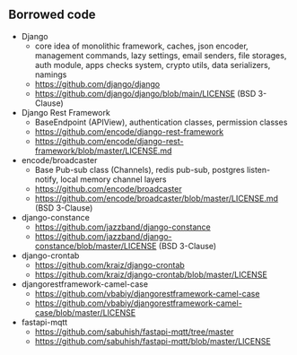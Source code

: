 ## Borrowed code

- Django
  - core idea of monolithic framework, caches, json encoder, management commands, lazy settings, email senders, 
    file storages, auth module, apps checks system, crypto utils, data serializers, namings
  - https://github.com/django/django
  - https://github.com/django/django/blob/main/LICENSE (BSD 3-Clause)
- Django Rest Framework
  - BaseEndpoint (APIView), authentication classes, permission classes
  - https://github.com/encode/django-rest-framework
  - https://github.com/encode/django-rest-framework/blob/master/LICENSE.md
- encode/broadcaster
  - Base Pub-sub class (Channels), redis pub-sub, postgres listen-notify, local memory channel layers  
  - https://github.com/encode/broadcaster
  - https://github.com/encode/broadcaster/blob/master/LICENSE.md (BSD 3-Clause)
- django-constance
  - https://github.com/jazzband/django-constance
  - https://github.com/jazzband/django-constance/blob/master/LICENSE (BSD 3-Clause)
- django-crontab
  - https://github.com/kraiz/django-crontab
  - https://github.com/kraiz/django-crontab/blob/master/LICENSE
- djangorestframework-camel-case
  - https://github.com/vbabiy/djangorestframework-camel-case
  - https://github.com/vbabiy/djangorestframework-camel-case/blob/master/LICENSE
- fastapi-mqtt
  - https://github.com/sabuhish/fastapi-mqtt/tree/master
  - https://github.com/sabuhish/fastapi-mqtt/blob/master/LICENSE
